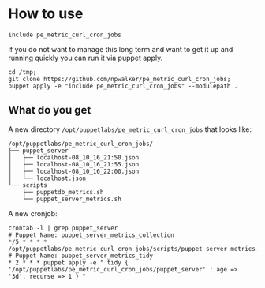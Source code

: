 # How to use

```
include pe_metric_curl_cron_jobs
```

If you do not want to manage this long term and want to get it up and running quickly you can run it via puppet apply.

```
cd /tmp;
git clone https://github.com/npwalker/pe_metric_curl_cron_jobs;
puppet apply -e "include pe_metric_curl_cron_jobs" --modulepath .
```

## What do you get

A new directory `/opt/puppetlabs/pe_metric_curl_cron_jobs` that looks like:

```
/opt/puppetlabs/pe_metric_curl_cron_jobs/
├── puppet_server
│   ├── localhost-08_10_16_21:50.json
│   ├── localhost-08_10_16_21:55.json
│   ├── localhost-08_10_16_22:00.json
│   └── localhost.json
└── scripts
    ├── puppetdb_metrics.sh
    └── puppet_server_metrics.sh
```

A new cronjob:

```
crontab -l | grep puppet_server
# Puppet Name: puppet_server_metrics_collection
*/5 * * * * /opt/puppetlabs/pe_metric_curl_cron_jobs/scripts/puppet_server_metrics.sh
# Puppet Name: puppet_server_metrics_tidy
* 2 * * * puppet apply -e " tidy { '/opt/puppetlabs/pe_metric_curl_cron_jobs/puppet_server' : age => '3d', recurse => 1 } "
```
